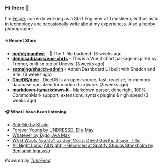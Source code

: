 ### Hi there 👋

I'm [Felipe](https://felipevm.com), currently working as a Staff Engineer at Transfeera, enthusiastic in technology and occasionally write about my experiences. Also a hobby photographer.

#### ⭐ Recent Stars
- **[mnfst/manifest](https://github.com/mnfst/manifest)** - 🦚 The 1-file backend.  (3 weeks ago)
- **[dennisadriaans/vue-chrts](https://github.com/dennisadriaans/vue-chrts)** - This is a Vue 3 chart package inspired by Tremor, built on top of Unovis. (3 weeks ago)
- **[satnaing/shadcn-admin](https://github.com/satnaing/shadcn-admin)** - Admin Dashboard UI built with Shadcn and Vite. (3 weeks ago)
- **[DiceDB/dice](https://github.com/DiceDB/dice)** - DiceDB is an open-source, fast, reactive, in-memory database optimized for modern hardware. (3 weeks ago)
- **[markdown-it/markdown-it](https://github.com/markdown-it/markdown-it)** - Markdown parser, done right. 100% CommonMark support, extensions, syntax plugins &amp; high speed (3 weeks ago)

#### 🎧 What I have been listening
- [Satellite by Khalid](https://open.spotify.com/track/1G9hDB1bmxz131N9svQ8pY)
- [Forever Young by UNDRESSD, Ellie May](https://open.spotify.com/track/1J2EmhjTmHQxLShYQK7Xti)
- [Whatever by Kygo, Ava Max](https://open.spotify.com/track/0LMwmV37RCmBO2so0szAFs)
- [What Would You Do? by Joel Corry, David Guetta, Bryson Tiller](https://open.spotify.com/track/1D2ZNECRd7KIlA4pyOUGsv)
- [All Night Long (All Night) - Recorded at Spotify Studios Stockholm by Benjamin Ingrosso](https://open.spotify.com/track/5dsk3uLRghh1WmuN21LEW8)

_Powered by [TuneFeed](https://tunefeed.app?ref=github.com)_
